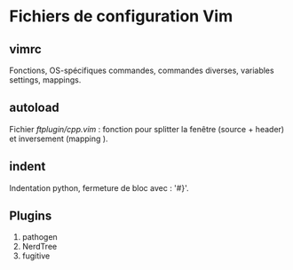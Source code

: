 # Fichiers de configuration Vim

## vimrc
Fonctions, OS-spécifiques commandes, commandes diverses, variables settings, mappings.

## autoload
Fichier _ftplugin/cpp.vim_ : fonction pour splitter la fenêtre (source + header) et inversement (mapping <F3>).

## indent
Indentation python, fermeture de bloc avec : '#}'.

## Plugins

1. pathogen
2. NerdTree
3. fugitive
